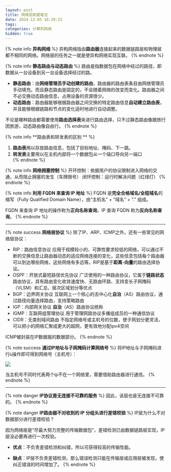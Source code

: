 ```yaml
---
layout: post
title: 网络层刷题笔记
date: 2024-12-05 16:29:23
tags:
categories: 计算机网络
hidden: true
---
```


{% note info **异构网络** %}
异构网络指由**路由器**连接起来的数据链路层和物理层都不相同的网络。网络层的任务之一就是使异构网络实现互联。
{% endnote %}

{% note info **静态路由与动态路由** %}
路由是指数据包在网络中经过的路径，即数据从一台设备到另一台设备选择经过的路。
- **静态路由**：由**网络管理员手动创建的路由**，路由器的路由表条目由网络管理员手动填充。而且静态路由是固定的，不会随着网络的改变而变化。路由器之间不必交换动态路由信息，占用设备的资源很少。
- **动态路由**：路由器能够根据路由器之间交换的特定路由信息**自动建立路由表**，并且能够根据链路和节点的变化适时地进行自动调整。

不论是哪种路由都需要使用**路由选择表**来进行路由选择，只不过静态路由像跟旅行团旅游，动态路由像自由行。
{% endnote %}

{% note info **路由表和转发表的区别 ** %}
1. **路由表**用以存放路由信息，包括了目标地址、掩码、下一跳。 
2. **转发表**主要用以在主机内部将一个数据包从一个端口导向另一端口  
{% endnote %}

{% note info **网络拥塞控制** %}
开环控制：依据用户的协议限制进入网络的交通，从而阻止拥塞的发生（车牌限号）
闭环控制：运行时解决问题（红绿灯）
{% endnote %}

{% note info **利用 FQDN 来查询 IP 地址** %}
FQDN 是**完全合格域名/全程域名**的缩写（Fully Qualified Domain Name），由“主机名” + “域名” + “.”  组成。

FQDN 来查询 IP 地址的操作称为**正向名称查询**，IP 查询 FQDN 称为**反向名称查询**。 
{% endnote %}

---

{% note success **网络层协议** %}
除了IP、ARP、ICMP之外，还有一些常见的网络层协议：
- RIP：路由信息协议
    应用于规模较小的、可靠性要求较低的网络，可以通过不断的交换信息让路由器动态的适应网络连接的变化，这些信息包括每个路由器可以到达哪些网络，这些网络有多远等。RIP是基于**距离-向量**的路由选择协议。
- OSPF：开放式最短路径优先协议
    广泛使用的一种路由协议，它属于**链路状态**路由协议，具有路由变化收敛速度快、无路由环路、支持变长子网掩码（VLSM）和汇总、层次区域划分等优点
- BGP：边界网关协议
    互联网上一个核心的去中心化**自治**（AS）路由协议，通过路径向量选择路由，支持策略路由
- IGP：内部网关协议
    **自治**（AS）路由协议统称
- IGMP：互联网组管理协议
    用于管理网路协议多播组成员的一种通信协议
- CIDR：无类别域间路由
    不指定网络号或主机号的位数，使子网划分更灵活，可以把小的网络汇聚成更大的超网，更有效地分配ipv4空间

ICMP被封装在IP数据报的数据部分。
{% endnote %}

{% note success **通过IP地址与子网掩码计算网络号** %}
将IP地址与子网掩码进行`&`操作即可得到网络号（主机号）：

<img src="https://b.bdstatic.com/comment/HPpFm-ziUYsgpwpjCcQ1VAce5ab60634eda7b8fc53ec301ee12beb.jpeg" />

当主机号不同时代表两个ip不在一个网络里，需要借助路由器进行通信。
{% endnote %}

---

{% note danger **IP协议是无连接不可靠的服务** %}
因此，该层也是无连接不可靠的。
{% endnote %}

{% note danger **IP路由器不对收到的 IP 分组头进行差错校验** %}
IP层为什么不对数据部分进行差错校验？ 

因为网络层是“尽最大努力完整的传输数据包”，差错检测已由数据链路层实现，IP层没必要再进行一次校验。 

- **优点**：不负责差错检测和纠错，所以可获得较高的传输性能。 

- **缺点**：IP层不负责差错检测，那么错误检测只能在传输层或应用层被发现，使纠正错误的时间增加了。 
{% endnote %}